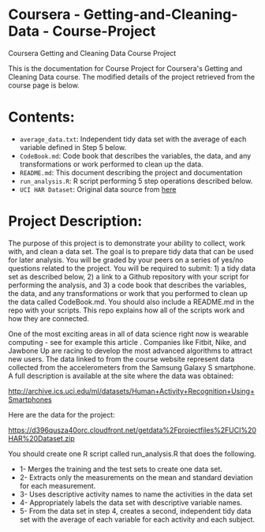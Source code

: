 # Coursera - Getting-and-Cleaning-Data - Course-Project
Coursera Getting and Cleaning Data Course Project


This is the documentation for Course Project for Coursera's Getting and Cleaning Data course. The modified details of the project retrieved from the course page is below.


# Contents:

* `average_data.txt`: Independent tidy data set with the average of each variable defined in Step 5 below.
* `CodeBook.md`: Code book that describes the variables, the data, and any transformations or work performed to clean up the data.
* `README.md`: This document describing the project and documentation
* `run_analysis.R`: R script performing 5 step operations described below.
* `UCI HAR Dataset`: Original data source from [here](https://d396qusza40orc.cloudfront.net/getdata%2Fprojectfiles%2FUCI%20HAR%20Dataset.zip)

# Project Description:
The purpose of this project is to demonstrate your ability to collect, work with, and clean a data set. The goal is to prepare tidy data that can be used for later analysis. You will be graded by your peers on a series of yes/no questions related to the project. You will be required to submit: 1) a tidy data set as described below, 2) a link to a Github repository with your script for performing the analysis, and 3) a code book that describes the variables, the data, and any transformations or work that you performed to clean up the data called CodeBook.md. You should also include a README.md in the repo with your scripts. This repo explains how all of the scripts work and how they are connected.  

One of the most exciting areas in all of data science right now is wearable computing - see for example this article . Companies like Fitbit, Nike, and Jawbone Up are racing to develop the most advanced algorithms to attract new users. The data linked to from the course website represent data collected from the accelerometers from the Samsung Galaxy S smartphone. A full description is available at the site where the data was obtained: 

http://archive.ics.uci.edu/ml/datasets/Human+Activity+Recognition+Using+Smartphones 

Here are the data for the project: 

https://d396qusza40orc.cloudfront.net/getdata%2Fprojectfiles%2FUCI%20HAR%20Dataset.zip 

 You should create one R script called run_analysis.R that does the following. 
* 1- Merges the training and the test sets to create one data set.
* 2- Extracts only the measurements on the mean and standard deviation for each measurement. 
* 3- Uses descriptive activity names to name the activities in the data set
* 4- Appropriately labels the data set with descriptive variable names. 
* 5- From the data set in step 4, creates a second, independent tidy data set with the average of each variable for each activity and each subject.
